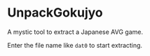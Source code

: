 UnpackGokujyo
=============

A mystic tool to extract a Japanese AVG game.

Enter the file name like `dat0` to start extracting.
